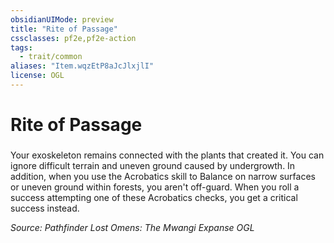 ```yaml
---
obsidianUIMode: preview
title: "Rite of Passage"
cssclasses: pf2e,pf2e-action
tags:
  - trait/common
aliases: "Item.wqzEtP8aJcJlxjlI"
license: OGL
---
```

# Rite of Passage

### 






Your exoskeleton remains connected with the plants that created it. You can ignore difficult terrain and uneven ground caused by undergrowth. In addition, when you use the Acrobatics skill to Balance on narrow surfaces or uneven ground within forests, you aren't off-guard. When you roll a success attempting one of these Acrobatics checks, you get a critical success instead.

*Source: Pathfinder Lost Omens: The Mwangi Expanse*
*OGL*